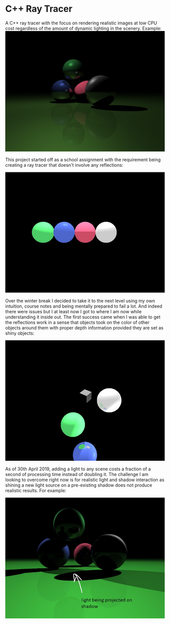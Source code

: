 # C++ Ray Tracer

A C++ ray tracer with the focus on rendering realistic images at low CPU cost regardless of the amount of dynamic lighting in the scenery. 
Example:
![sample image](https://github.com/jawedib/raytracer/blob/master/sampleImage.jpg?raw=true)



This project started off as a school assignment with the requirement being creating a ray tracer that doesn't involve any reflections:

![course requirement](https://github.com/jawedib/raytracer/blob/master/progress1.jpg?raw=true)




Over the winter break I decided to take it to the next level using my own intuition, course notes and being mentally prepared to fail a lot. And indeed there were issues but I at least now I got to where I am now while understanding it inside out. The first success came when I was able to get the reflections work in a sense that objects took on the color of other objects around them with proper depth information provided they are set as shiny objects:

![first success](https://github.com/jawedib/raytracer/blob/master/progress2.jpg?raw=true)



As of 30th April 2019, adding a light to any scene costs a fraction of a second of processing time instead of doubling it. The challenge I am looking to overcome right now is for realistic light and shadow interaction as shining a new light source on a pre-existing shadow does not produce realistic results. For example:

![bug sample](https://github.com/jawedib/raytracer/blob/master/visualBugSample.jpg?raw=true)
